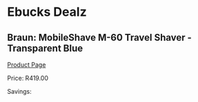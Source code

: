 
# Ebucks Dealz
## Braun: MobileShave M-60 Travel Shaver - Transparent Blue
[Product Page](https://www.ebucks.com/web/shop/productSelected.do?prodId=627300271&catId=1186081080)

Price: R419.00

Savings: 


	